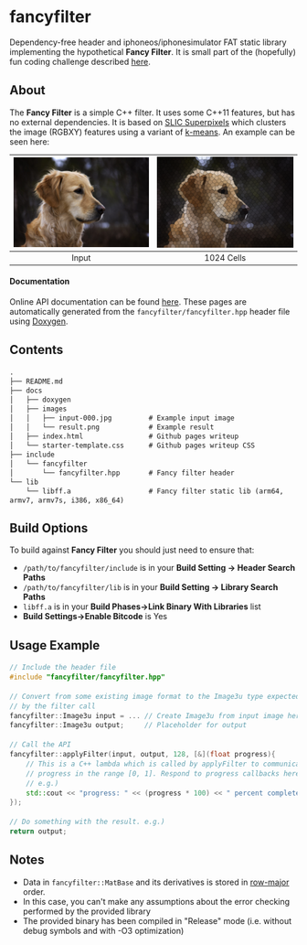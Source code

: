 # fancyfilter

Dependency-free header and iphoneos/iphonesimulator FAT static library implementing the hypothetical **Fancy Filter**. It is small part of the (hopefully) fun coding challenge described [here](http://iansachs.github.io/fancyfilter).

About
-----

The **Fancy Filter** is a simple C++ filter. It uses some C++11 features, but has no external dependencies. It is based on [SLIC Superpixels](http://www.kev-smith.com/papers/SLIC_Superpixels.pdf) which clusters the image (RGBXY) features using a variant of [k-means](https://en.wikipedia.org/wiki/K-means_clustering). An example can be seen here:

| ![Input](/docs/images/input-000.jpg?raw=true "Input") | ![1024 cells](/docs/images/result.png?raw=true "1024 Cells") |
|:-----------------------------------------------------:|:------------------------------------------------------------:|
| Input                                                 |  1024 Cells                                                  |


#### Documentation

Online API documentation can be found [here](https://iansachs.github.io/fancyfilter/doxygen/html/index.html). These pages are automatically generated from the `fancyfilter/fancyfilter.hpp` header file using [Doxygen](http://www.stack.nl/~dimitri/doxygen/).

Contents
--------

    .
    ├── README.md
    ├── docs
    │   ├── doxygen
    │   ├── images
    │   │   ├── input-000.jpg         # Example input image
    │   │   └── result.png            # Example result
    │   ├── index.html                # Github pages writeup
    │   └── starter-template.css      # Github pages writeup CSS
    ├── include
    │   └── fancyfilter
    │       └── fancyfilter.hpp       # Fancy filter header
    └── lib
        └── libff.a                   # Fancy filter static lib (arm64, armv7, armv7s, i386, x86_64)


Build Options
-------------

To build against **Fancy Filter** you should just need to ensure that:

* `/path/to/fancyfilter/include` is in your **Build Setting -> Header Search Paths**
* `/path/to/fancyfilter/lib` is in your **Build Setting -> Library Search Paths**
* `libff.a` is in your **Build Phases->Link Binary With Libraries** list
* **Build Settings->Enable Bitcode** is Yes


Usage Example
-------------

```c++
// Include the header file
#include "fancyfilter/fancyfilter.hpp"

// Convert from some existing image format to the Image3u type expected
// by the filter call
fancyfilter::Image3u input = ... // Create Image3u from input image here
fancyfilter::Image3u output;     // Placeholder for output

// Call the API
fancyfilter::applyFilter(input, output, 128, [&](float progress){
    // This is a C++ lambda which is called by applyFilter to communicate 
    // progress in the range [0, 1]. Respond to progress callbacks here.
    // e.g.) 
    std::cout << "progress: " << (progress * 100) << " percent complete" << std::endl;
});

// Do something with the result. e.g.)
return output; 
```


Notes
-----

* Data in `fancyfilter::MatBase` and its derivatives is stored in [row-major](https://en.wikipedia.org/wiki/Row-major_order) order.
* In this case, you can't make any assumptions about the error checking performed by the provided library
* The provided binary has been compiled in "Release" mode (i.e. without debug symbols and with -O3 optimization)


